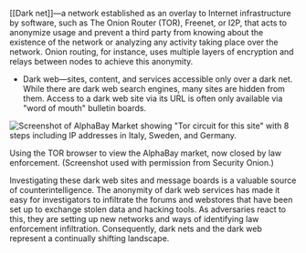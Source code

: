 [[Dark net]]—a network established as an overlay to Internet infrastructure by software, such as The Onion Router (TOR), Freenet, or I2P, that acts to anonymize usage and prevent a third party from knowing about the existence of the network or analyzing any activity taking place over the network. Onion routing, for instance, uses multiple layers of encryption and relays between nodes to achieve this anonymity.
-   Dark web—sites, content, and services accessible only over a dark net. While there are dark web search engines, many sites are hidden from them. Access to a dark web site via its URL is often only available via "word of mouth" bulletin boards.

![Screenshot of AlphaBay Market showing "Tor circuit for this site" with 8 steps including IP addresses in Italy, Sweden, and Germany.](https://s3.amazonaws.com/wmx-api-production/courses/5731/images/2941-1599771794384.png)

Using the TOR browser to view the AlphaBay market, now closed by law enforcement. (Screenshot used with permission from Security Onion.)

Investigating these dark web sites and message boards is a valuable source of counterintelligence. The anonymity of dark web services has made it easy for investigators to infiltrate the forums and webstores that have been set up to exchange stolen data and hacking tools. As adversaries react to this, they are setting up new networks and ways of identifying law enforcement infiltration. Consequently, dark nets and the dark web represent a continually shifting landscape.
